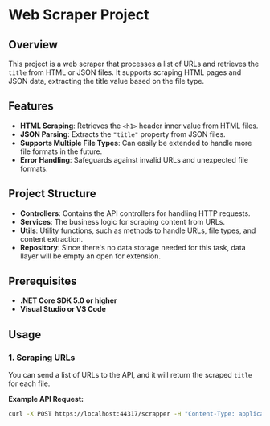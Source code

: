 # Web Scraper Project

## Overview

This project is a web scraper that processes a list of URLs and retrieves the `title` from HTML or JSON files. It supports scraping HTML pages and JSON data, extracting the title value based on the file type.

## Features

- **HTML Scraping**: Retrieves the `<h1>` header inner value from HTML files.
- **JSON Parsing**: Extracts the `"title"` property from JSON files.
- **Supports Multiple File Types**: Can easily be extended to handle more file formats in the future.
- **Error Handling**: Safeguards against invalid URLs and unexpected file formats.

## Project Structure

- **Controllers**: Contains the API controllers for handling HTTP requests.
- **Services**: The business logic for scraping content from URLs.
- **Utils**: Utility functions, such as methods to handle URLs, file types, and content extraction.
- **Repository**: Since there's no data storage needed for this task, data llayer will be empty an open for extension.

## Prerequisites

- **.NET Core SDK 5.0 or higher**
- **Visual Studio or VS Code**

## Usage

### 1. Scraping URLs

You can send a list of URLs to the API, and it will return the scraped `title` for each file.

**Example API Request:**
```bash
curl -X POST https://localhost:44317/scrapper -H "Content-Type: application/json" -d '["http://example.com/page.html", "http://example.com/data.json"]'
